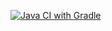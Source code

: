 [![Java CI with Gradle](https://github.com/AndPrim/CardDelivery2.2.-Selenide/actions/workflows/gradle.yml/badge.svg)](https://github.com/AndPrim/CardDelivery2.2.-Selenide/actions/workflows/gradle.yml)
